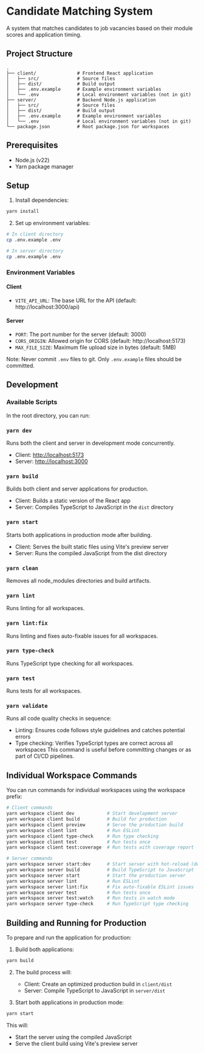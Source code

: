 # Candidate Matching System

A system that matches candidates to job vacancies based on their module scores and application timing.

## Project Structure

```
.
├── client/               # Frontend React application
│   ├── src/              # Source files
│   ├── dist/             # Build output
│   ├── .env.example      # Example environment variables
│   └── .env              # Local environment variables (not in git)
├── server/               # Backend Node.js application
│   ├── src/              # Source files
│   ├── dist/             # Build output
│   ├── .env.example      # Example environment variables
│   └── .env              # Local environment variables (not in git)
└── package.json          # Root package.json for workspaces
```

## Prerequisites

- Node.js (v22)
- Yarn package manager

## Setup

1. Install dependencies:

```bash
yarn install
```

2. Set up environment variables:

```bash
# In client directory
cp .env.example .env

# In server directory
cp .env.example .env
```

### Environment Variables

#### Client

- `VITE_API_URL`: The base URL for the API (default: http://localhost:3000/api)

#### Server

- `PORT`: The port number for the server (default: 3000)
- `CORS_ORIGIN`: Allowed origin for CORS (default: http://localhost:5173)
- `MAX_FILE_SIZE`: Maximum file upload size in bytes (default: 5MB)

Note: Never commit `.env` files to git. Only `.env.example` files should be committed.

## Development

### Available Scripts

In the root directory, you can run:

### `yarn dev`

Runs both the client and server in development mode concurrently.

- Client: [http://localhost:5173](http://localhost:5173)
- Server: [http://localhost:3000](http://localhost:3000)

### `yarn build`

Builds both client and server applications for production.

- Client: Builds a static version of the React app
- Server: Compiles TypeScript to JavaScript in the `dist` directory

### `yarn start`

Starts both applications in production mode after building.

- Client: Serves the built static files using Vite's preview server
- Server: Runs the compiled JavaScript from the dist directory

### `yarn clean`

Removes all node_modules directories and build artifacts.

### `yarn lint`

Runs linting for all workspaces.

### `yarn lint:fix`

Runs linting and fixes auto-fixable issues for all workspaces.

### `yarn type-check`

Runs TypeScript type checking for all workspaces.

### `yarn test`

Runs tests for all workspaces.

### `yarn validate`

Runs all code quality checks in sequence:

- Linting: Ensures code follows style guidelines and catches potential errors
- Type checking: Verifies TypeScript types are correct across all workspaces
  This command is useful before committing changes or as part of CI/CD pipelines.

## Individual Workspace Commands

You can run commands for individual workspaces using the workspace prefix:

```bash
# Client commands
yarn workspace client dev            # Start development server
yarn workspace client build          # Build for production
yarn workspace client preview        # Serve the production build
yarn workspace client lint           # Run ESLint
yarn workspace client type-check     # Run type checking
yarn workspace client test           # Run tests once
yarn workspace client test:coverage  # Run tests with coverage report

# Server commands
yarn workspace server start:dev      # Start server with hot-reload (development)
yarn workspace server build          # Build TypeScript to JavaScript
yarn workspace server start          # Start the production server
yarn workspace server lint           # Run ESLint
yarn workspace server lint:fix       # Fix auto-fixable ESLint issues
yarn workspace server test           # Run tests once
yarn workspace server test:watch     # Run tests in watch mode
yarn workspace server type-check     # Run TypeScript type checking
```

## Building and Running for Production

To prepare and run the application for production:

1. Build both applications:

```bash
yarn build
```

2. The build process will:

   - Client: Create an optimized production build in `client/dist`
   - Server: Compile TypeScript to JavaScript in `server/dist`

3. Start both applications in production mode:

```bash
yarn start
```

This will:

- Start the server using the compiled JavaScript
- Serve the client build using Vite's preview server
